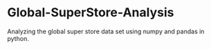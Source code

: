 # Global-SuperStore-Analysis
Analyzing the global super store data set using numpy and pandas in python.
